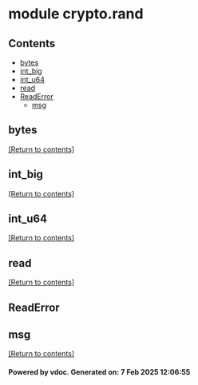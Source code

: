 # module crypto.rand


## Contents
- [bytes](#bytes)
- [int_big](#int_big)
- [int_u64](#int_u64)
- [read](#read)
- [ReadError](#ReadError)
  - [msg](#msg)

## bytes
[[Return to contents]](#Contents)

## int_big
[[Return to contents]](#Contents)

## int_u64
[[Return to contents]](#Contents)

## read
[[Return to contents]](#Contents)

## ReadError
## msg
[[Return to contents]](#Contents)

#### Powered by vdoc. Generated on: 7 Feb 2025 12:06:55
